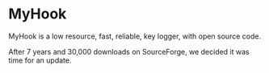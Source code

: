 # MyHook 
MyHook is a low resource, fast, reliable, key logger, with open source code.

After 7 years and 30,000 downloads on SourceForge, we decided it was time for an update.
